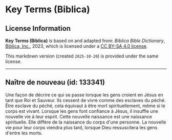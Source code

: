 # Key Terms (Biblica)

## License Information

**Key Terms (Biblica)** is based on and adapted from: _Biblica Bible Dictionary_, [Biblica, Inc.](https://www.biblica.com/), 2023, which is licensed under a [CC BY-SA 4.0 license](https://creativecommons.org/licenses/by-sa/4.0/legalcode.en).

This markdown version (created `2025-10-20`) is provided under the same license.



--------------------------------

## Naître de nouveau (id: 133341)

Une façon de décrire ce qui se passe lorsque les gens croient en Jésus en tant que Roi et Sauveur. Ils cessent de vivre comme des esclaves du péché. Être esclave du péché, cela équivaut à être mort spirituellement, même si le corps est vivant. Lorsque les gens font confiance à Jésus, il insuffle une nouvelle vie à leur esprit. Cette nouvelle naissance est une naissance spirituelle. Elle diffère de la naissance du corps d'une personne. La nouvelle vie pour leur corps viendra plus tard, lorsque Dieu ressuscitera les gens d'entre les morts.


